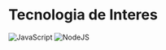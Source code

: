 # Tecnologia de Interes

![JavaScript](https://img.shields.io/badge/JavaScript-ES6+-yellow?style=for-the-badge&logo=javascript&logoColor=white&labelColor=101010)
![NodeJS](https://img.shields.io/badge/NODEJS-v20+-green?style=for-the-badge&logo=nodedotjs&logoColor=white&labelColor=101010)

